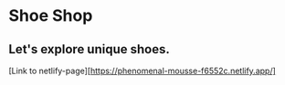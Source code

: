 # Shoe Shop

## Let's explore unique shoes.

[Link to netlify-page][https://phenomenal-mousse-f6552c.netlify.app/]
